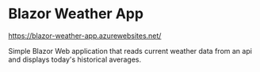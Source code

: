 # Blazor Weather App

https://blazor-weather-app.azurewebsites.net/

Simple Blazor Web application that reads current weather data from an api and displays today's historical averages.
